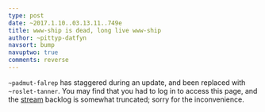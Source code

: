 ```yaml
---
type: post
date: ~2017.1.10..03.13.11..749e
title: www-ship is dead, long live www-ship
author: ~pittyp-datfyn
navsort: bump
navuptwo: true
comments: reverse
---
```


`~padmut-falrep` has staggered during an update, and been replaced with `~roslet-tanner`. You may find that you had to log in to access this page, and the [stream](/stream) backlog is somewhat truncated; sorry for the inconvenience.